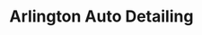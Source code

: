 ---
title: "Arlington Auto Detailing"
url: /arlington/arlington-auto-detailing/
shop: car repair
---